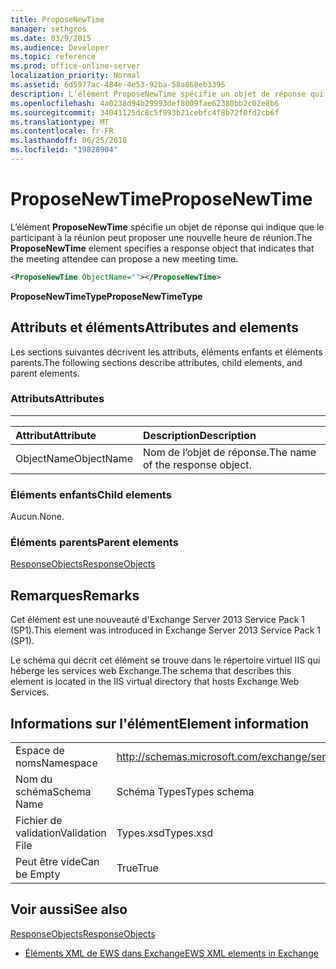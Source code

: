 ```yaml
---
title: ProposeNewTime
manager: sethgros
ms.date: 03/9/2015
ms.audience: Developer
ms.topic: reference
ms.prod: office-online-server
localization_priority: Normal
ms.assetid: 6d5977ac-484e-4e53-92ba-58a868eb3395
description: L’élément ProposeNewTime spécifie un objet de réponse qui indique que le participant à la réunion peut proposer une nouvelle heure de réunion.
ms.openlocfilehash: 4a0238d94b29993def8009fae62380bb2c02e8b6
ms.sourcegitcommit: 34041125dc8c5f993b21cebfc4f8b72f0fd2cb6f
ms.translationtype: MT
ms.contentlocale: fr-FR
ms.lasthandoff: 06/25/2018
ms.locfileid: "19828904"
---
```

# <a name="proposenewtime"></a><span data-ttu-id="9ffca-103">ProposeNewTime</span><span class="sxs-lookup"><span data-stu-id="9ffca-103">ProposeNewTime</span></span>

<span data-ttu-id="9ffca-104">L’élément **ProposeNewTime** spécifie un objet de réponse qui indique que le participant à la réunion peut proposer une nouvelle heure de réunion.</span><span class="sxs-lookup"><span data-stu-id="9ffca-104">The **ProposeNewTime** element specifies a response object that indicates that the meeting attendee can propose a new meeting time.</span></span> 
  
```XML
<ProposeNewTime ObjectName=""></ProposeNewTime>
```

 <span data-ttu-id="9ffca-105">**ProposeNewTimeType**</span><span class="sxs-lookup"><span data-stu-id="9ffca-105">**ProposeNewTimeType**</span></span>
## <a name="attributes-and-elements"></a><span data-ttu-id="9ffca-106">Attributs et éléments</span><span class="sxs-lookup"><span data-stu-id="9ffca-106">Attributes and elements</span></span>

<span data-ttu-id="9ffca-107">Les sections suivantes décrivent les attributs, éléments enfants et éléments parents.</span><span class="sxs-lookup"><span data-stu-id="9ffca-107">The following sections describe attributes, child elements, and parent elements.</span></span>
  
### <a name="attributes"></a><span data-ttu-id="9ffca-108">Attributs</span><span class="sxs-lookup"><span data-stu-id="9ffca-108">Attributes</span></span>

****

|<span data-ttu-id="9ffca-109">**Attribut**</span><span class="sxs-lookup"><span data-stu-id="9ffca-109">**Attribute**</span></span>|<span data-ttu-id="9ffca-110">**Description**</span><span class="sxs-lookup"><span data-stu-id="9ffca-110">**Description**</span></span>|
|:-----|:-----|
|<span data-ttu-id="9ffca-111">ObjectName</span><span class="sxs-lookup"><span data-stu-id="9ffca-111">ObjectName</span></span>  <br/> |<span data-ttu-id="9ffca-112">Nom de l’objet de réponse.</span><span class="sxs-lookup"><span data-stu-id="9ffca-112">The name of the response object.</span></span>  <br/> |
   
### <a name="child-elements"></a><span data-ttu-id="9ffca-113">Éléments enfants</span><span class="sxs-lookup"><span data-stu-id="9ffca-113">Child elements</span></span>

<span data-ttu-id="9ffca-114">Aucun.</span><span class="sxs-lookup"><span data-stu-id="9ffca-114">None.</span></span>
  
### <a name="parent-elements"></a><span data-ttu-id="9ffca-115">Éléments parents</span><span class="sxs-lookup"><span data-stu-id="9ffca-115">Parent elements</span></span>

[<span data-ttu-id="9ffca-116">ResponseObjects</span><span class="sxs-lookup"><span data-stu-id="9ffca-116">ResponseObjects</span></span>](responseobjects.md)
  
## <a name="remarks"></a><span data-ttu-id="9ffca-117">Remarques</span><span class="sxs-lookup"><span data-stu-id="9ffca-117">Remarks</span></span>

<span data-ttu-id="9ffca-118">Cet élément est une nouveauté d'Exchange Server 2013 Service Pack 1 (SP1).</span><span class="sxs-lookup"><span data-stu-id="9ffca-118">This element was introduced in Exchange Server 2013 Service Pack 1 (SP1).</span></span>
  
<span data-ttu-id="9ffca-119">Le schéma qui décrit cet élément se trouve dans le répertoire virtuel IIS qui héberge les services web Exchange.</span><span class="sxs-lookup"><span data-stu-id="9ffca-119">The schema that describes this element is located in the IIS virtual directory that hosts Exchange Web Services.</span></span>
  
## <a name="element-information"></a><span data-ttu-id="9ffca-120">Informations sur l'élément</span><span class="sxs-lookup"><span data-stu-id="9ffca-120">Element information</span></span>

|||
|:-----|:-----|
|<span data-ttu-id="9ffca-121">Espace de noms</span><span class="sxs-lookup"><span data-stu-id="9ffca-121">Namespace</span></span>  <br/> |http://schemas.microsoft.com/exchange/services/2006/types  <br/> |
|<span data-ttu-id="9ffca-122">Nom du schéma</span><span class="sxs-lookup"><span data-stu-id="9ffca-122">Schema Name</span></span>  <br/> |<span data-ttu-id="9ffca-123">Schéma Types</span><span class="sxs-lookup"><span data-stu-id="9ffca-123">Types schema</span></span>  <br/> |
|<span data-ttu-id="9ffca-124">Fichier de validation</span><span class="sxs-lookup"><span data-stu-id="9ffca-124">Validation File</span></span>  <br/> |<span data-ttu-id="9ffca-125">Types.xsd</span><span class="sxs-lookup"><span data-stu-id="9ffca-125">Types.xsd</span></span>  <br/> |
|<span data-ttu-id="9ffca-126">Peut être vide</span><span class="sxs-lookup"><span data-stu-id="9ffca-126">Can be Empty</span></span>  <br/> |<span data-ttu-id="9ffca-127">True</span><span class="sxs-lookup"><span data-stu-id="9ffca-127">True</span></span>  <br/> |
   
## <a name="see-also"></a><span data-ttu-id="9ffca-128">Voir aussi</span><span class="sxs-lookup"><span data-stu-id="9ffca-128">See also</span></span>



[<span data-ttu-id="9ffca-129">ResponseObjects</span><span class="sxs-lookup"><span data-stu-id="9ffca-129">ResponseObjects</span></span>](responseobjects.md)


- [<span data-ttu-id="9ffca-130">Éléments XML de EWS dans Exchange</span><span class="sxs-lookup"><span data-stu-id="9ffca-130">EWS XML elements in Exchange</span></span>](ews-xml-elements-in-exchange.md)

